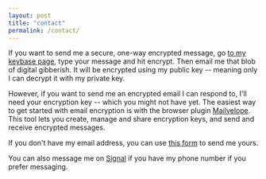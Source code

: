 ```yaml
---
layout: post
title: "contact"
permalink: /contact/
---
```


If you want to send me a secure, one-way encrypted message, go [to my
keybase page](https://keybase.io/encrypt#jakekara), type your message and
hit encrypt. Then email me that blob of digital gibberish. It will be
encrypted using my public key -- meaning only I can decrypt it with my
private key.

However, if you want to send me an encrypted email I can respond to, I'll
need your encryption key -- which you might not have yet. The easiest way
 to get started with email encryption is with the browser plugin
[Mailvelope](https://www.mailvelope.com/en). This tool lets you create,
manage and share encryption keys, and send and receive encrypted messages.

If you don't have my email address, you can use [this form](https://docs.google.com/forms/d/1_yFYuIox8Cy-8Jxdub-SxDkeXoYFZcpTZnr8KRpmfp8/edit) to send me yours.

You can also message me on [Signal](https://signal.org/download/) if you
have my phone number if you prefer messaging.